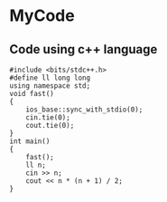 # MyCode
## Code using c++ language 
```
#include <bits/stdc++.h>
#define ll long long
using namespace std;
void fast()
{
    ios_base::sync_with_stdio(0);
    cin.tie(0);
    cout.tie(0);
}
int main()
{
    fast();
    ll n;
    cin >> n;
    cout << n * (n + 1) / 2;
}
```
